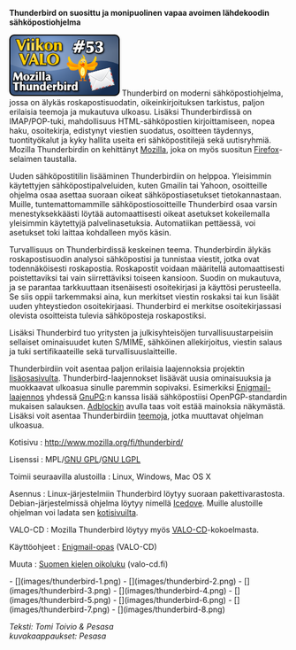 <!--
Title: Mozilla Thunderbird
Week: 2x01
Number: 53
Date: 2012/01/01
Pageimage: valo53-Thunderbird.png
Tags: Windows,Linux,Mac OS X,Sähköposti,Viestintä,Internet
-->

**Thunderbird on suosittu ja monipuolinen vapaa avoimen lähdekoodin
sähköpostiohjelma**

![](images/valo53-Thunderbird.png "fig:valo53-Thunderbird.png") Thunderbird on
moderni sähköpostiohjelma, jossa on älykäs roskapostisuodatin,
oikeinkirjoituksen tarkistus, paljon erilaisia teemoja ja mukautuva
ulkoasu. Lisäksi Thunderbirdissä on IMAP/POP-tuki, mahdollisuus
HTML-sähköpostien kirjoittamiseen, nopea haku, osoitekirja, edistynyt
viestien suodatus, osoitteen täydennys, tuontityökalut ja kyky hallita
useita eri sähköpostitilejä sekä uutisryhmiä. Mozilla Thunderbirdin on
kehittänyt [Mozilla](http://www.mozilla.org/about/governance.html), joka
on myös suositun [Firefox](Firefox "wikilink")-selaimen taustalla.

Uuden sähköpostitilin lisääminen Thunderbirdiin on helppoa. Yleisimmin
käytettyjen sähköpostipalveluiden, kuten Gmailin tai Yahoon, osoitteille
ohjelma osaa asettaa suoraan oikeat sähköpostiasetukset tietokannastaan.
Muille, tuntemattomammille sähköpostiosoitteille Thunderbird osaa varsin
menestyksekkäästi löytää automaattisesti oikeat asetukset kokeilemalla
yleisimmin käytettyjä palvelinasetuksia. Automatiikan pettäessä, voi
asetukset toki laittaa kohdalleen myös käsin.

Turvallisuus on Thunderbirdissä keskeinen teema. Thunderbirdin älykäs
roskapostisuodin analysoi sähköpostisi ja tunnistaa viestit, jotka ovat
todennäköisesti roskapostia. Roskapostit voidaan määritellä
automaattisesti poistettaviksi tai vain siirrettäviksi toiseen kansioon.
Suodin on mukautuva, ja se parantaa tarkkuuttaan itsenäisesti
osoitekirjasi ja käyttösi perusteella. Se siis oppii tarkemmaksi aina,
kun merkitset viestin roskaksi tai kun lisäät uuden yhteystiedon
osoitekirjaasi. Thunderbird ei merkitse osoitekirjassasi olevista
osoitteista tulevia sähköposteja roskapostiksi.

Lisäksi Thunderbird tuo yritysten ja julkisyhteisöjen
turvallisuustarpeisiin sellaiset ominaisuudet kuten S/MIME, sähköinen
allekirjoitus, viestin salaus ja tuki sertifikaateille sekä
turvallisuuslaitteille.

Thunderbirdiin voit asentaa paljon erilaisia laajennoksia projektin
[lisäosasivulta](https://addons.mozilla.org/fi/thunderbird/).
Thunderbird-laajennokset lisäävät uusia ominaisuuksia ja muokkaavat
ulkoasua sinulle paremmin sopivaksi. Esimerkiksi
[Enigmail-laajennos](https://addons.mozilla.org/fi/thunderbird/addon/enigmail/?src=cb-dl-featured)
yhdessä [GnuPG](GnuPG "wikilink"):n kanssa lisää sähköpostiisi
OpenPGP-standardin mukaisen salauksen.
[Adblockin](https://addons.mozilla.org/fi/thunderbird/addon/adblock-plus/?src=cb-dl-featured)
avulla taas voit estää mainoksia näkymästä. Lisäksi voit asentaa
Thunderbirdiin
[teemoja](https://addons.mozilla.org/fi/thunderbird/themes/), jotka
muuttavat ohjelman ulkoasua.

Kotisivu
:   <http://www.mozilla.org/fi/thunderbird/>

Lisenssi
:   MPL/[GNU GPL](GNU_GPL)/[GNU LGPL](GNU_LGPL)

Toimii seuraavilla alustoilla
:   Linux, Windows, Mac OS X

Asennus
:   Linux-järjestelmiin Thunderbird löytyy suoraan pakettivarastosta.
    Debian-järjestelmissä ohjelma löytyy nimellä
    [Icedove](http://en.wikipedia.org/wiki/Mozilla_Corporation_software_rebranded_by_the_Debian_project).
    Muille alustoille ohjelman voi ladata sen
    [kotisivuilta](http://www.mozilla.org/fi/thunderbird/).

VALO-CD
:   Mozilla Thunderbird löytyy myös
    [VALO-CD](http://www.valo-cd.fi/ilmainen_thunderbird)-kokoelmasta.

Käyttöohjeet
:   [Enigmail-opas](http://archive.valo-cd.org/oppaat/enigmail-opas.html)
    (VALO-CD)

Muuta
:   [Suomen kielen
    oikoluku](http://www.valo-cd.fi/ohjelmat/thunderbird/addon-3826-latest.xpi)
    (valo-cd.fi)

<div class="psgallery" markdown="1">
-   [](images/thunderbird-1.png)
-   [](images/thunderbird-2.png)
-   [](images/thunderbird-3.png)
-   [](images/thunderbird-4.png)
-   [](images/thunderbird-5.png)
-   [](images/thunderbird-6.png)
-   [](images/thunderbird-7.png)
-   [](images/thunderbird-8.png)
</div>

*Teksti: Tomi Toivio & Pesasa* <br />
*kuvakaappaukset: Pesasa*
